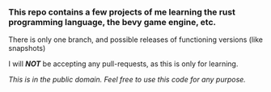### This repo contains a few projects of me learning the rust programming language, the bevy game engine, etc.

There is only one branch, and possible releases of functioning versions (like
snapshots)

I will ***NOT*** be accepting any pull-requests, as this is only for learning.

*This is in the public domain. Feel free to use this code for any purpose.*

